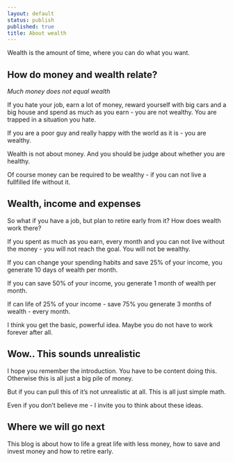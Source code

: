 ```yaml
---
layout: default
status: publish
published: true
title: About wealth
---
```


Wealth is the amount of time, where you can do what you want.

## How do money and wealth relate?

_Much money does not equal wealth_

If you hate your job, earn a lot of money, reward yourself with big cars and a big house and spend as much as you earn - you are not wealthy. You are trapped in a situation you hate.

If you are a poor guy and really happy with the world as it is - you are wealthy.

Wealth is not about money. And you should be judge about whether you are healthy.

Of course money can be required to be wealthy - if you can not live a fullfilled life without it.

## Wealth, income and expenses

So what if you have a job, but plan to retire early from it? How does wealth work there?

If you spent as much as you earn, every month and you can not live without the money - you will not reach the goal. You will not be wealthy.

If you can change your spending habits and save 25% of your income, you generate 10 days of wealth per month.

If you can save 50% of your income, you generate 1 month of wealth per month.

If can life of 25% of your income - save 75% you generate 3 months of wealth - every month.

I think you get the basic, powerful idea. Maybe you do not have to work forever after all.

## Wow.. This sounds unrealistic

I hope you remember the introduction. You have to be content doing this. Otherwise this is all just a big pile of money.

But if you can pull this of it’s not unrealistic at all. This is all just simple math.

Even if you don’t believe me - I invite you to think about these ideas.

## Where we will go next

This blog is about how to life a great life with less money, how to save and invest money and how to retire early.